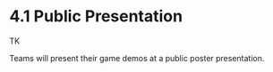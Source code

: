# 4.1 Public Presentation

TK

Teams will present their game demos at a public poster presentation.

